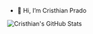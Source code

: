 - 👋 Hi, I’m Cristhian Prado

![Cristhian's GitHub Stats](https://github-readme-stats.vercel.app/api?username=anuraghazra&theme=dark&show_icons=true)
